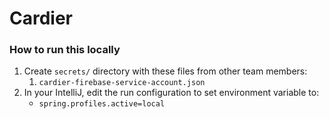 # Cardier

### How to run this locally

1. Create `secrets/` directory with these files from other team members:
    1. `cardier-firebase-service-account.json`
2. In your IntelliJ, edit the run configuration to set environment variable to:
    * `spring.profiles.active=local`
